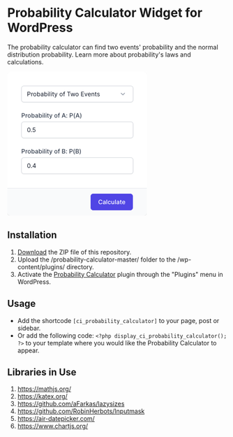 # Probability Calculator Widget for WordPress

The probability calculator can find two events' probability and the normal distribution probability. Learn more about probability's laws and calculations.

![Probability Calculator Input Form](/assets/images/screenshot-1.png "Probability Calculator Input Form")

## Installation

1. [Download](https://github.com/pub-calculator-io/probability-calculator/archive/refs/heads/master.zip) the ZIP file of this repository.
2. Upload the /probability-calculator-master/ folder to the /wp-content/plugins/ directory.
3. Activate the [Probability Calculator](https://www.calculator.io/probability-calculator/ "Probability Calculator Homepage") plugin through the "Plugins" menu in WordPress.

## Usage
* Add the shortcode `[ci_probability_calculator]` to your page, post or sidebar.
* Or add the following code: `<?php display_ci_probability_calculator(); ?>` to your template where you would like the Probability Calculator to appear.

## Libraries in Use
1. https://mathjs.org/
2. https://katex.org/
3. https://github.com/aFarkas/lazysizes
4. https://github.com/RobinHerbots/Inputmask
5. https://air-datepicker.com/
6. https://www.chartjs.org/
